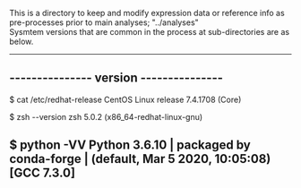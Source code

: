 This is a directory to keep and modify expression data or reference info as pre-processes prior to main analyses; "../analyses"   
Sysmtem versions that are common in the process at sub-directories are as below.

---------------------------------------
--------------- version ---------------
---------------------------------------
$ cat /etc/redhat-release
CentOS Linux release 7.4.1708 (Core)

$ zsh --version
zsh 5.0.2 (x86_64-redhat-linux-gnu)

$ python -VV
Python 3.6.10 | packaged by conda-forge | (default, Mar  5 2020, 10:05:08)
[GCC 7.3.0]
---------------------------------------
